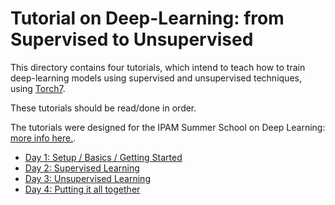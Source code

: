 Tutorial on Deep-Learning: from Supervised to Unsupervised
==========================================================

This directory contains four tutorials, which intend to teach
how to train deep-learning models using supervised and unsupervised
techniques, using [Torch7](http://www.torch.ch).

These tutorials should be read/done in order.

The tutorials were designed for the IPAM Summer School on
Deep Learning: [more info here.](http://www.ipam.ucla.edu/programs/gss2012/).

  * [Day 1: Setup / Basics / Getting Started](0_getstarted/README.html)
  * [Day 2: Supervised Learning](1_supervised/README.html)
  * [Day 3: Unsupervised Learning](2_unsupervised/README.html)
  * [Day 4: Putting it all together](3_morestuff/README.html)
